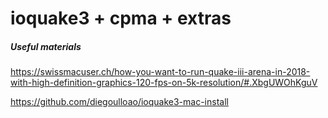 # ioquake3 + cpma + extras

##### Useful materials
https://swissmacuser.ch/how-you-want-to-run-quake-iii-arena-in-2018-with-high-definition-graphics-120-fps-on-5k-resolution/#.XbgUWOhKguV

https://github.com/diegoulloao/ioquake3-mac-install

